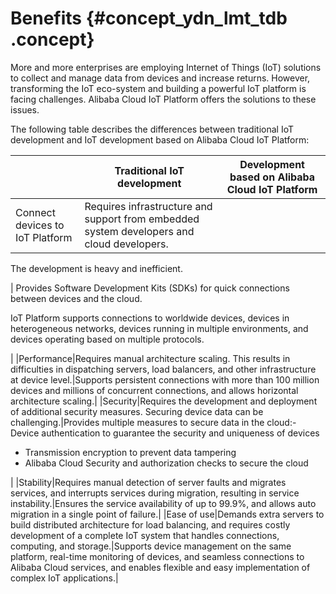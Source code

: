 # Benefits {#concept_ydn_lmt_tdb .concept}

More and more enterprises are employing Internet of Things \(IoT\) solutions to collect and manage data from devices and increase returns. However, transforming the IoT eco-system and building a powerful IoT platform is facing challenges. Alibaba Cloud IoT Platform offers the solutions to these issues.

The following table describes the differences between traditional IoT development and IoT development based on Alibaba Cloud IoT Platform:

| |**Traditional IoT development**|**Development based on Alibaba Cloud IoT Platform**|
|--|-------------------------------|---------------------------------------------------|
|Connect devices to IoT Platform| Requires infrastructure and support from embedded system developers and cloud developers.

 The development is heavy and inefficient.

 | Provides Software Development Kits \(SDKs\) for quick connections between devices and the cloud.

 IoT Platform supports connections to worldwide devices, devices in heterogeneous networks, devices running in multiple environments, and devices operating based on multiple protocols.

 |
|Performance|Requires manual architecture scaling. This results in difficulties in dispatching servers, load balancers, and other infrastructure at device level.|Supports persistent connections with more than 100 million devices and millions of concurrent connections, and allows horizontal architecture scaling.|
|Security|Requires the development and deployment of additional security measures. Securing device data can be challenging.|Provides multiple measures to secure data in the cloud:-   Device authentication to guarantee the security and uniqueness of devices
-   Transmission encryption to prevent data tampering
-   Alibaba Cloud Security and authorization checks to secure the cloud

|
|Stability|Requires manual detection of server faults and migrates services, and interrupts services during migration, resulting in service instability.|Ensures the service availability of up to 99.9%, and allows auto migration in a single point of failure.|
|Ease of use|Demands extra servers to build distributed architecture for load balancing, and requires costly development of a complete IoT system that handles connections, computing, and storage.|Supports device management on the same platform, real-time monitoring of devices, and seamless connections to Alibaba Cloud services, and enables flexible and easy implementation of complex IoT applications.|

